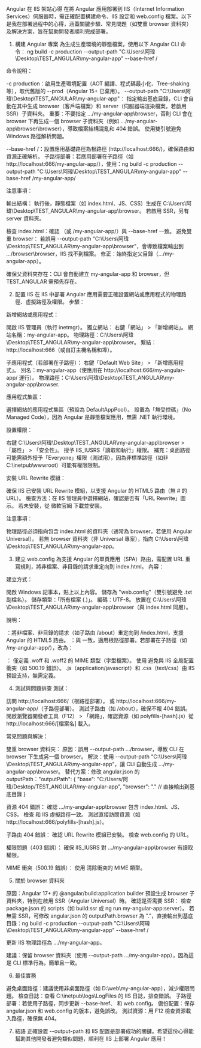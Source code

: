 Angular 在 IIS 架站心得
在將 Angular 應用部署到 IIS（Internet Information Services）伺服器時，需正確配置構建命令、IIS 設定和 web.config 檔案。以下是我在部署過程中的心得，涵蓋關鍵步驟、常見問題（如雙重 browser 資料夾）及解決方案，旨在幫助開發者順利完成部署。
1. 構建 Angular 專案
為生成生產環境的靜態檔案，使用以下 Angular CLI 命令：
ng build -c production --output-path "C:\Users\阿瑋\Desktop\TEST_ANGULAR\my-angular-app" --base-href /

命令說明：

-c production：啟用生產環境配置（AOT 編譯、程式碼最小化、Tree-shaking 等），取代舊版的 --prod（Angular 15+ 已棄用）。
--output-path "C:\Users\阿瑋\Desktop\TEST_ANGULAR\my-angular-app"：
指定輸出基底目錄，CLI 會自動在其中生成 browser（客戶端檔案）和 server（伺服器端渲染檔案，若啟用 SSR）子資料夾。
重要：不要指定 .../my-angular-app\browser，否則 CLI 會在 browser 下再生成一個 browser 子資料夾（例如 .../my-angular-app\browser\browser），導致檔案結構混亂和 404 錯誤。
使用雙引號避免 Windows 路徑解析問題。


--base-href /：設置應用基礎路徑為根路徑 (http://localhost:666/)，確保路由和資源正確解析。
子路徑部署：若應用部署在子路徑（如 http://localhost:666/my-angular-app/），使用：ng build -c production --output-path "C:\Users\阿瑋\Desktop\TEST_ANGULAR\my-angular-app" --base-href /my-angular-app/



注意事項：

輸出結構：
執行後，靜態檔案（如 index.html、JS、CSS）生成在 C:\Users\阿瑋\Desktop\TEST_ANGULAR\my-angular-app\browser。
若啟用 SSR，另有 server 資料夾。


檢查 index.html：確認 <base href="/">（或 /my-angular-app/）與 --base-href 一致。
避免雙重 browser：
若誤用 --output-path "C:\Users\阿瑋\Desktop\TEST_ANGULAR\my-angular-app\browser"，會導致檔案輸出到 .../browser\browser，IIS 找不到檔案。
修正：始終指定父目錄（.../my-angular-app）。


確保父資料夾存在：CLI 會自動建立 my-angular-app 和 browser，但 TEST_ANGULAR 需預先存在。

2. 配置 IIS
在 IIS 中部署 Angular 應用需要正確設置網站或應用程式的物理路徑、虛擬路徑及權限。
步驟：

新增網站或應用程式：

開啟 IIS 管理員（執行 inetmgr）。
獨立網站：
右鍵「網站」 > 「新增網站」。
網站名稱：my-angular-app。
物理路徑：C:\Users\阿瑋\Desktop\TEST_ANGULAR\my-angular-app\browser。
繫結：http://localhost:666（或自訂主機名稱和埠）。


子應用程式（若部署在子路徑）：
右鍵「Default Web Site」 > 「新增應用程式」。
別名：my-angular-app（使應用在 http://localhost:666/my-angular-app/ 運行）。
物理路徑：C:\Users\阿瑋\Desktop\TEST_ANGULAR\my-angular-app\browser.




應用程式集區：

選擇網站的應用程式集區（預設為 DefaultAppPool）。
設置為「無受控碼」（No Managed Code），因為 Angular 是靜態檔案應用，無需 .NET 執行環境。


設置權限：

右鍵 C:\Users\阿瑋\Desktop\TEST_ANGULAR\my-angular-app\browser > 「屬性」 > 「安全性」。
授予 IIS_IUSRS「讀取和執行」權限。
補充：桌面路徑可能需額外授予「Everyone」權限（測試用），因為非標準路徑（如非 C:\inetpub\wwwroot）可能有權限限制。


安裝 URL Rewrite 模組：

確保 IIS 已安裝 URL Rewrite 模組，以支援 Angular 的 HTML5 路由（無 # 的 URL）。
檢查方法：在 IIS 管理員中選擇網站，確認是否有「URL Rewrite」圖示。
若未安裝，從 微軟官網 下載並安裝。



注意事項：

物理路徑必須指向包含 index.html 的資料夾（通常為 browser，若使用 Angular Universal）。
若無 browser 資料夾（非 Universal 專案），指向 C:\Users\阿瑋\Desktop\TEST_ANGULAR\my-angular-app。

3. 建立 web.config
為支援 Angular 的單頁應用（SPA）路由，需配置 URL 重寫規則，將非檔案、非目錄的請求重定向到 index.html。
內容：
<?xml version="1.0" encoding="UTF-8"?>
<configuration>
    <system.webServer>
        <rewrite>
            <rules>
                <rule name="Angular Routes" stopProcessing="true">
                    <match url=".*" />
                    <conditions logicalGrouping="MatchAll">
                        <add input="{REQUEST_FILENAME}" matchType="IsFile" negate="true" />
                        <add input="{REQUEST_FILENAME}" matchType="IsDirectory" negate="true" />
                    </conditions>
                    <action type="Rewrite" url="/index.html" />
                </rule>
            </rules>
        </rewrite>
        <staticContent>
            <remove fileExtension=".woff" />
            <remove fileExtension=".woff2" />
            <mimeMap fileExtension=".woff" mimeType="application/font-woff" />
            <mimeMap fileExtension=".woff2" mimeType="application/font-woff2" />
        </staticContent>
    </system.webServer>
</configuration>

建立方式：

開啟 Windows 記事本，貼上以上內容。
儲存為 "web.config"（雙引號避免 .txt 副檔名）。
儲存類型：「所有檔案 (.)」。
編碼：UTF-8。
放置在 C:\Users\阿瑋\Desktop\TEST_ANGULAR\my-angular-app\browser（與 index.html 同層）。

說明：

<rewrite>：將非檔案、非目錄的請求（如子路由 /about）重定向到 /index.html，支援 Angular 的 HTML5 路由。
<action type="Rewrite" url="/index.html" />：與 <base href="/"> 一致，適用根路徑部署。若部署在子路徑（如 /my-angular-app/），改為：<action type="Rewrite" url="/my-angular-app/index.html" />


<staticContent>：
僅定義 .woff 和 .woff2 的 MIME 類型（字型檔案）。
使用 <remove> 避免與 IIS 全局配置衝突（如 500.19 錯誤）。
.js（application/javascript）和 .css（text/css）由 IIS 預設支持，無需定義。



4. 測試與問題排查
測試：

訪問 http://localhost:666/（根路徑部署）。
或 http://localhost:666/my-angular-app/（子路徑部署）。
測試子路由（如 /about），確保不報 404 錯誤。
開啟瀏覽器開發者工具（F12） > 「網路」，確認資源（如 polyfills-[hash].js）從 http://localhost:666/[檔案名] 載入。

常見問題與解決：

雙重 browser 資料夾：
原因：誤用 --output-path .../browser，導致 CLI 在 browser 下生成另一個 browser。
解決：使用 --output-path "C:\Users\阿瑋\Desktop\TEST_ANGULAR\my-angular-app"，讓 CLI 自動生成 .../my-angular-app\browser。
替代方案：修改 angular.json 的 outputPath："outputPath": {
  "base": "C:/Users/阿瑋/Desktop/TEST_ANGULAR/my-angular-app",
  "browser": "."  // 直接輸出到基底目錄
}




資源 404 錯誤：
確認 .../my-angular-app\browser 包含 index.html、JS、CSS。
檢查 <base href> 和 IIS 虛擬路徑一致。
測試直接訪問資源（如 http://localhost:666/polyfills-[hash].js）。


子路由 404 錯誤：
確認 URL Rewrite 模組已安裝。
檢查 web.config 的 <action> URL。


權限問題（403 錯誤）：
確保 IIS_IUSRS 對 .../my-angular-app\browser 有讀取權限。


MIME 衝突（500.19 錯誤）：
使用 <remove> 清除衝突的 MIME 類型。



5. 關於 browser 資料夾

原因：Angular 17+ 的 @angular/build:application builder 預設生成 browser 子資料夾，特別在啟用 SSR（Angular Universal）時。
確認是否需要 SSR：
檢查 package.json 的 scripts（如 build:ssr 或 ng run my-angular-app:server）。
若無需 SSR，可修改 angular.json 的 outputPath.browser 為 "."，直接輸出到基底目錄：ng build -c production --output-path "C:\Users\阿瑋\Desktop\TEST_ANGULAR\my-angular-app" --base-href /


更新 IIS 物理路徑為 .../my-angular-app。




建議：保留 browser 資料夾（使用 --output-path .../my-angular-app），因為這是 CLI 標準行為，簡單且一致。

6. 最佳實務

避免桌面路徑：建議使用非桌面路徑（如 D:\web\my-angular-app），減少權限問題。
檢查日誌：查看 C:\inetpub\logs\LogFiles 的 IIS 日誌，排查錯誤。
子路徑部署：若使用子路徑，同步更新 --base-href、<base href> 和 web.config。
備份配置：保存 angular.json 和 web.config 的版本，避免誤改。
測試資源：用 F12 檢查資源載入路徑，確保無 404。

7. 結語
正確設置 --output-path 和 IIS 配置是部署成功的關鍵。希望這份心得能幫助其他開發者避免類似問題，順利在 IIS 上部署 Angular 應用！